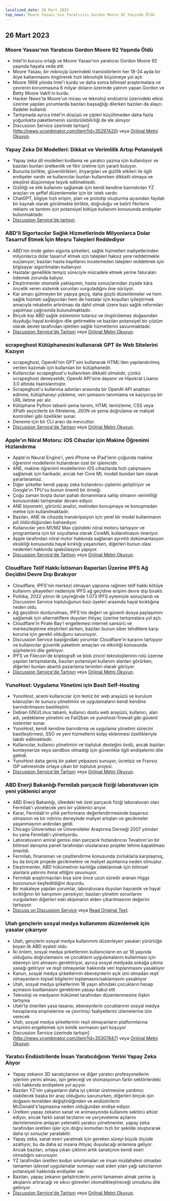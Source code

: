 ```yaml
---
localized_date: 26 Mart 2023
top_news: Moore Yasası'nın Yaratıcısı Gordon Moore 92 Yaşında Öldü
---
```


## 26 Mart 2023

### Moore Yasası'nın Yaratıcısı Gordon Moore 92 Yaşında Öldü

- Intel'in kurucu ortağı ve Moore Yasası'nın yaratıcısı Gordon Moore 92 yaşında hayata veda etti
- Moore Yasası, bir mikroçip üzerindeki transistörlerin her 18-24 ayda bir ikiye katlanmasını öngörerek hızlı teknolojik büyümeye yol açtı
- Moore 1968 yılında Intel'i kurdu ve daha sonra bilimsel araştırmalara ve çevrenin korunmasına 6 milyar doların üzerinde yatırım yapan Gordon ve Betty Moore Vakfı'nı kurdu
- Hacker News'te Moore'un mirası ve teknoloji endüstrisi üzerindeki etkisi üzerine yapılan yorumlarda bazıları başsağlığı dilerken bazıları da alaycı ifadeler kullandı
- Tartışmada ayrıca Intel'in düşüşü ve çipleri küçültmeden daha fazla yoğunlukta paketlemenin sürdürülebilirliği de ele alınıyor
- Discussion Service üzerinde tartışın](http://news.ycombinator.com/item?id=35297420) veya [Orijinal Metni Okuyun](https://www.moore.org/article-detail?newsUrlName=in-memoriam-gordon-moore-1929-2023).

### Yapay Zeka Dil Modelleri: Dikkat ve Verimlilik Artışı Potansiyeli

- Yapay zeka dil modelleri kodlama ve yaratıcı yazma için kullanılıyor ve bazıları bunları üretkenlik ve fikir üretme için yararlı buluyor.
- Bununla birlikte, güvenilirlikleri, önyargıları ve gizlilik etkileri ile ilgili endişeler vardır ve kullanıcılar bunları kullanırken dikkatli olmaya ve eleştirel düşünmeye teşvik edilmektedir.
- Gizliliği ve etik kullanımı sağlamak için kendi kendine barındırılan YZ araçları ve şeffaf düzenlemeler için bir istek vardır.
- ChatGPT, bilgiye hızlı erişim, plan ve prototip oluşturma açısından faydalı bir kaynak olarak görülmekle birlikte, doğruluğu ve belirli fikirlerin reklamı ve tanıtımı için potansiyel kötüye kullanımı konusunda endişeler bulunmaktadır.
- [Discussion Service'de tartışın](http://news.ycombinator.com/item?id=35299071).

### ABD'li Sigortacılar Sağlık Hizmetlerinde Milyonlarca Dolar Tasarruf Etmek İçin Meşru Talepleri Reddediyor

- ABD'nin önde gelen sigorta şirketleri, sağlık hizmetleri maliyetlerinden milyonlarca dolar tasarruf etmek için talepleri haksız yere reddetmekle suçlanıyor; bazıları hasta kayıtlarını incelemeden talepleri reddetmek için bilgisayar algoritmaları kullanıyor.
- Hastalar genellikle temyiz süreciyle mücadele etmek yerine faturaları ödemek zorunda kalıyor.
- Eleştirmenler otomatik yaklaşımın, hasta sonuçlarından ziyade kâra öncelik veren sistemik sorunları vurguladığını öne sürüyor.
- Kar amacı gütmeyen bir yapıya geçiş, daha güçlü düzenlemeler ve hem sağlık hizmeti sağlayıcıları hem de hastalar için koşulları iyileştirmek amacıyla rekabetin artırılması da dahil olmak üzere bazı sağlık reformları yapılması çağrısında bulunulmaktadır.
- Birçok kişi ABD sağlık sisteminin tutarsız ve öngörülemez doğasından duyduğu hayal kırıklığını dile getirmekte ve bazıları potansiyel bir çözüm olarak devlet tarafından işletilen sağlık hizmetlerini savunmaktadır.
- [Discussion Service'de Tartışın](http://news.ycombinator.com/item?id=35304017) veya [Orijinal Metni Okuyun](https://www.propublica.org/article/cigna-pxdx-medical-health-insurance-rejection-claims).

### scrapeghost Kütüphanesini kullanarak GPT ile Web Sitelerini Kazıyın

- scrapeghost, OpenAI'nin GPT'sini kullanarak HTML'den yapılandırılmış verileri kazımak için kullanılan bir kütüphanedir.
- Kullanıcılar scrapeghost'u kullanırken dikkatli olmalıdır, çünkü scrapeghost deneyseldir, OpenAI API'sine dayanır ve Hipokrat Lisansı 3.0 altında lisanslanmıştır.
- Scrapeghost'u kullanma adımları arasında bir OpenAI API anahtarı edinme, kütüphaneyi yükleme, veri şemasını tanımlama ve kazıyıcıya bir URL iletme yer alır.
- Kütüphane Python tabanlı şema tanımı, HTML temizleme, CSS veya XPath seçicilerle ön filtreleme, JSON ve şema doğrulama ve maliyet kontrolleri gibi özellikler sunar.
- Deneme için bir CLI aracı da mevcuttur.
- [Discussion Service'de Tartışın](http://news.ycombinator.com/item?id=35305655) veya [Orijinal Metni Okuyun](https://jamesturk.github.io/scrapeghost/).

### Apple'ın Nöral Motoru: iOS Cihazlar için Makine Öğrenimi Hızlandırma

- Apple'ın Neural Engine'i, yeni iPhone ve iPad'lerin çoğunda makine öğrenimi modellerini hızlandıran özel bir işlemcidir.
- ANE, makine öğrenimi modellerinin iOS cihazlarda hızlı çalışmasını sağlamak için harikadır, ancak her Core ML modeli bundan tam olarak yararlanamaz.
- Diğer şirketler kendi yapay zeka hızlandırıcı çiplerini geliştiriyor ve Google'ın TPU'su bunun önemli bir örneği.
- Çoğu zaman boşta duran pahalı donanımlara sahip olmanın verimliliği konusundaki tartışmalar devam ediyor.
- ANE biyometri, görüntü analizi, metinden konuşmaya ve konuşmadan metne için kullanılmaktadır.
- Bazıları, ANE ile cihazda transkripsiyon için yerel bir model kullanmanın pili öldürdüğünden bahsediyor.
- Kullanıcılar yeni M1/M2 Max çipindeki nöral motoru tartışıyor ve programlama için bir soyutlama olarak CoreML kullanılmasını öneriyor.
- Apple tarafından nöral motor hakkında sağlanan ayrıntılı dokümantasyon eksikliği konusunda hayal kırıklığı yaşanırken, diğerleri bunun olası nedenleri hakkında spekülasyon yapıyor.
- [Discussion Service'de Tartışın](http://news.ycombinator.com/item?id=35301447) veya [Orijinal Metni Okuyun](https://github.com/hollance/neural-engine).

### Cloudflare Telif Hakkı İstismarı Raporları Üzerine IPFS Ağ Geçidini Devre Dışı Bırakıyor

- Cloudflare, IPFS'nin merkezi olmayan yapısına rağmen telif hakkı kötüye kullanımı şikayetleri nedeniyle IPFS ağ geçidine erişimi devre dışı bıraktı.
- Politika, 2022 yılının ilk çeyreğinde 1.073 IPFS eylemiyle sonuçlandı ve Discussion Service topluluğunun bazı üyeleri arasında hayal kırıklığına neden oldu.
- Ağ geçidinin durdurulması, IPFS'nin değeri ve güvenli dosya paylaşımını sağlamak için alternatiflere duyulan ihtiyaç üzerine tartışmalara yol açtı.
- Cloudflare'in Pirate Bay'i engellemesi internet sansürü ve merkezileştirme eleştirileri alırken, bazıları bunun siber tehditlere karşı koruma için gerekli olduğunu savunuyor.
- Discussion Service başlığındaki yorumlar Cloudflare'in kararını tartışıyor ve kullanıcılar güvenlik paketinin amaçları ve etkinliği konusunda şüphelerini dile getiriyor.
- IPFS ve Filecoin'de kriptografi ve blok zinciri teknolojilerinin rolü üzerine yapılan tartışmalarda, bazıları potansiyel kullanım alanları görürken, diğerleri bunları abartılı pazarlama terimleri olarak görüyor.
- [Discussion Service'de Tartışın](http://news.ycombinator.com/item?id=35300200) veya [Orijinal Metni Okuyun](https://torrentfreak.com/cloudflare-disables-access-to-pirated-content-on-its-ipfs-gateway-230324/).

### YunoHost: Uygulama Yönetimi için Basit Self-Hosting

- YunoHost, acemi kullanıcılar için temiz bir web arayüzü ve kurulum kılavuzları ile sunucu yönetimini ve uygulamaların kendi kendine barındırılmasını basitleştirir.
- Debian GNU/Linux tabanlı, kullanıcı dostu web arayüzü, kullanıcı, alan adı, yedekleme yönetimi ve Fail2ban ve yunohost-firewall gibi güvenli sistemler sunar.
- YunoHost, kendi kendine barındırma ve uygulama yönetimi sürecini basitleştirmesi, SSO ve yeni hizmetlerin kolay eklenmesi özellikleriyle takdir edilmektedir.
- Kullanıcılar, kullanıcı yönetimini ve topluluk desteğini övdü, ancak bazıları konteynerize veya sandbox olmadığı için güvenlikle ilgili endişelerini dile getirdi.
- YunoHost daha geniş bir paket yelpazesi sunuyor, ücretsiz ve Fransız ISP sahnesinde ortaya çıkan bir topluluk projesi.
- [Discussion Service'de Tartışın](http://news.ycombinator.com/item?id=35300482) veya [Orijinal Metni Okuyun](https://yunohost.org).

### ABD Enerji Bakanlığı Fermilab parçacık fiziği laboratuvarı için yeni yüklenici arıyor

- ABD Enerji Bakanlığı, ülkedeki tek özel parçacık fiziği laboratuvarı olan Fermilab'ı yönetecek yeni bir yüklenici arıyor.
- Karar, Fermilab'ın yıllık performans değerlendirmesinde başarısız olmasının ve bir nötrino deneyinde maliyet artışları ve gecikmeler yaşanmasının ardından geldi.
- Chicago Üniversitesi ve Üniversiteler Araştırma Derneği 2007 yılından bu yana Fermilab'ı yönetiyordu.
- Laboratuvarın amiral gemisi olan parçacık hızlandırıcısı Tevatron'un bir bilimsel danışma paneli tarafından uluslararası projeler lehine kapatılması önerildi.
- Fermilab, finansman ve çeşitlendirme konusunda zorluklarla karşılaşmış, bu da birçok projede gecikmelere ve maliyet aşımlarına neden olmuştur.
- Eleştirmenler, ABD hükümetinin karlılığa odaklanmak için bilimsel alanlara yatırımı ihmal ettiğini savunuyor.
- Fermilab araştırmacıları kısa süre önce uzun süredir aranan Higgs bozonunun keşfedildiğini duyurdu.
- Bir makaleye yapılan yorumlar, laboratuvara duyulan hayranlık ve hayal kırıklığının bir karışımını yansıtıyor; bazıları yönetim sorunlarını vurgularken diğerleri eski ekipmanın elden çıkarılmasının değerini tartışıyor.
- [Discuss on Discussion Service](http://news.ycombinator.com/item?id=35303391) veya [Read Original Text](https://www.science.org/content/article/major-shake-coming-fermilab-troubled-u-s-particle-physics-center).

### Utah gençlerin sosyal medya kullanımını düzenlemek için yasalar çıkarıyor

- Utah, gençlerin sosyal medya kullanımını düzenleyen yasaları yürürlüğe koyan ilk ABD eyaleti oldu
- İki önlem, sosyal medya şirketlerinin kullanıcıların en az 18 yaşında olduğunu doğrulamasını ve çocukların uygulamalarını kullanması için ebeveyn izni almasını gerektiriyor, ayrıca sosyal medyada sokağa çıkma yasağı getiriyor ve reşit olmayanlar hakkında veri toplanmasını yasaklıyor
- Kanun, sosyal medya şirketlerinin ebeveynlerin açık izni olmadan reşit olmayanların kişisel bilgilerini toplamasını/saklamasını yasaklıyor
- Utah, sosyal medya şirketlerinin 18 yaşın altındaki çocukların hesap açmasını kısıtlamasını gerektiren yasayı kabul etti
- Teknoloji ve medyanın hükümet tarafından düzenlenmesine ilişkin tartışma
- Utah'ta önerilen yasa tasarısı, ebeveynlerin çocuklarının sosyal medya hesaplarına erişmelerine ve çevrimiçi faaliyetlerini izlemelerine izin verecek
- Utah, sosyal medya şirketlerinin reşit olmayanların platformlarına erişimini engellemek için kimlik sormasını şart koşuyor
- Discussion Service üzerinde tartışın](http://news.ycombinator.com/item?id=35307647) veya [Orijinal Metni Okuyun](https://www.bbc.com/news/world-us-canada-65060733).

### Yaratıcı Endüstrilerde İnsan Yaratıcılığının Yerini Yapay Zeka Alıyor

- Yapay zekanın 3D sanatçılarının ve diğer yaratıcı profesyonellerin işlerinin yerini alması, işin geleceği ve otomasyonun farklı sektörlerdeki rolü hakkında endişelere yol açıyor.
- Bazıları YZ'nin çalışanların daha iyi çıktılar üretmesine yardımcı olabilecek başka bir araç olduğunu savunurken, diğerleri birçok işin doğasını temelden değiştirdiğinden ve endüstrilerin McDonald's'laşmasına neden olduğundan endişe ediyor.
- Üretken yapay zekanın sanat ve animasyonda kullanımı sektörü altüst ediyor, ancak farklı sanat tarzlarını ve çerçeveleme açılarını derinlemesine anlayan yetenekli yaratıcı yönetmenler, yapay zeka tarafından üretilen işler için doğru komutları hızlı bir şekilde oluşturarak daha iyi sonuçlar yaratabilir.
- Yapay zeka, sanat eseri yaratmak için gereken süreyi büyük ölçüde azaltıyor, bu da daha az insana ihtiyaç duyulacağı anlamına geliyor. Ancak bazıları, ortaya çıkan çıktının artık sanatçının kendi eseri olmadığını savunuyor.
- YZ tarafından üretilen kodun sınırlamaları ve insan müdahalesi olmadan tamamen işlevsel uygulamalar sunmayı vaat eden yılan yağı satıcılarının potansiyeli hakkında endişeler var.
- Bazıları, yapay zekanın geliştiricilerin yerini tamamen almak yerine iş akışlarını artıracağı ve sıkıcı görevleri otomatikleştireceği umudunu dile getiriyor.
- [Discussion Service'de Tartışın](http://news.ycombinator.com/item?id=35308498) veya [Orijinal Metni Okuyun](https://reddit.com/r/blender/comments/121lhfq/i_lost_everything_that_made_me_love_my_job/).

